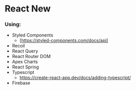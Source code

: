 # React New

### Using:
- Styled Components 
  - [https://styled-components.com/docs/api]
- Recoil
- React Query
- React Router DOM
- Apex Charts
- React Spring
- Typescript 
  - https://create-react-app.dev/docs/adding-typescript/
- Firebase